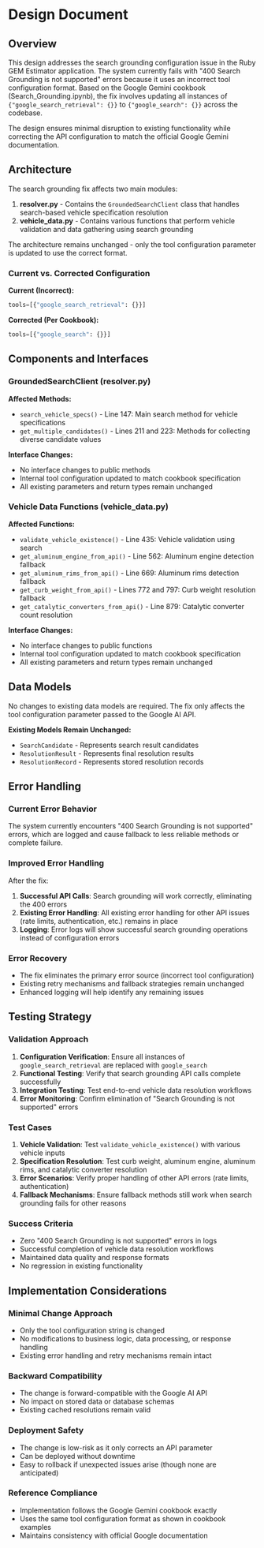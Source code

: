 # Design Document

## Overview

This design addresses the search grounding configuration issue in the Ruby GEM Estimator application. The system currently fails with "400 Search Grounding is not supported" errors because it uses an incorrect tool configuration format. Based on the Google Gemini cookbook (Search_Grounding.ipynb), the fix involves updating all instances of `{"google_search_retrieval": {}}` to `{"google_search": {}}` across the codebase.

The design ensures minimal disruption to existing functionality while correcting the API configuration to match the official Google Gemini documentation.

## Architecture

The search grounding fix affects two main modules:

1. **resolver.py** - Contains the `GroundedSearchClient` class that handles search-based vehicle specification resolution
2. **vehicle_data.py** - Contains various functions that perform vehicle validation and data gathering using search grounding

The architecture remains unchanged - only the tool configuration parameter is updated to use the correct format.

### Current vs. Corrected Configuration

**Current (Incorrect):**
```python
tools=[{"google_search_retrieval": {}}]
```

**Corrected (Per Cookbook):**
```python
tools=[{"google_search": {}}]
```

## Components and Interfaces

### GroundedSearchClient (resolver.py)

**Affected Methods:**
- `search_vehicle_specs()` - Line 147: Main search method for vehicle specifications
- `get_multiple_candidates()` - Lines 211 and 223: Methods for collecting diverse candidate values

**Interface Changes:**
- No interface changes to public methods
- Internal tool configuration updated to match cookbook specification
- All existing parameters and return types remain unchanged

### Vehicle Data Functions (vehicle_data.py)

**Affected Functions:**
- `validate_vehicle_existence()` - Line 435: Vehicle validation using search
- `get_aluminum_engine_from_api()` - Line 562: Aluminum engine detection fallback
- `get_aluminum_rims_from_api()` - Line 669: Aluminum rims detection fallback
- `get_curb_weight_from_api()` - Lines 772 and 797: Curb weight resolution fallback
- `get_catalytic_converters_from_api()` - Line 879: Catalytic converter count resolution

**Interface Changes:**
- No interface changes to public functions
- Internal tool configuration updated to match cookbook specification
- All existing parameters and return types remain unchanged

## Data Models

No changes to existing data models are required. The fix only affects the tool configuration parameter passed to the Google AI API.

**Existing Models Remain Unchanged:**
- `SearchCandidate` - Represents search result candidates
- `ResolutionResult` - Represents final resolution results
- `ResolutionRecord` - Represents stored resolution records

## Error Handling

### Current Error Behavior
The system currently encounters "400 Search Grounding is not supported" errors, which are logged and cause fallback to less reliable methods or complete failure.

### Improved Error Handling
After the fix:
1. **Successful API Calls**: Search grounding will work correctly, eliminating the 400 errors
2. **Existing Error Handling**: All existing error handling for other API issues (rate limits, authentication, etc.) remains in place
3. **Logging**: Error logs will show successful search grounding operations instead of configuration errors

### Error Recovery
- The fix eliminates the primary error source (incorrect tool configuration)
- Existing retry mechanisms and fallback strategies remain unchanged
- Enhanced logging will help identify any remaining issues

## Testing Strategy

### Validation Approach
1. **Configuration Verification**: Ensure all instances of `google_search_retrieval` are replaced with `google_search`
2. **Functional Testing**: Verify that search grounding API calls complete successfully
3. **Integration Testing**: Test end-to-end vehicle data resolution workflows
4. **Error Monitoring**: Confirm elimination of "Search Grounding is not supported" errors

### Test Cases
1. **Vehicle Validation**: Test `validate_vehicle_existence()` with various vehicle inputs
2. **Specification Resolution**: Test curb weight, aluminum engine, aluminum rims, and catalytic converter resolution
3. **Error Scenarios**: Verify proper handling of other API errors (rate limits, authentication)
4. **Fallback Mechanisms**: Ensure fallback methods still work when search grounding fails for other reasons

### Success Criteria
- Zero "400 Search Grounding is not supported" errors in logs
- Successful completion of vehicle data resolution workflows
- Maintained data quality and response formats
- No regression in existing functionality

## Implementation Considerations

### Minimal Change Approach
- Only the tool configuration string is changed
- No modifications to business logic, data processing, or response handling
- Existing error handling and retry mechanisms remain intact

### Backward Compatibility
- The change is forward-compatible with the Google AI API
- No impact on stored data or database schemas
- Existing cached resolutions remain valid

### Deployment Safety
- The change is low-risk as it only corrects an API parameter
- Can be deployed without downtime
- Easy to rollback if unexpected issues arise (though none are anticipated)

### Reference Compliance
- Implementation follows the Google Gemini cookbook exactly
- Uses the same tool configuration format as shown in cookbook examples
- Maintains consistency with official Google documentation